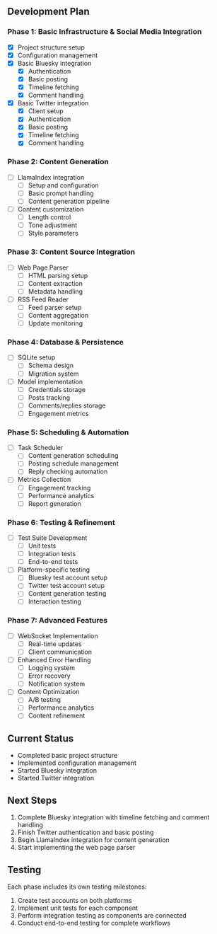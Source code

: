 ## Development Plan

### Phase 1: Basic Infrastructure & Social Media Integration
- [x] Project structure setup
- [x] Configuration management
- [x] Basic Bluesky integration
  - [x] Authentication
  - [x] Basic posting
  - [x] Timeline fetching
  - [x] Comment handling
- [x] Basic Twitter integration
  - [x] Client setup
  - [x] Authentication
  - [x] Basic posting
  - [x] Timeline fetching
  - [x] Comment handling

### Phase 2: Content Generation
- [ ] LlamaIndex integration
  - [ ] Setup and configuration
  - [ ] Basic prompt handling
  - [ ] Content generation pipeline
- [ ] Content customization
  - [ ] Length control
  - [ ] Tone adjustment
  - [ ] Style parameters

### Phase 3: Content Source Integration
- [ ] Web Page Parser
  - [ ] HTML parsing setup
  - [ ] Content extraction
  - [ ] Metadata handling
- [ ] RSS Feed Reader
  - [ ] Feed parser setup
  - [ ] Content aggregation
  - [ ] Update monitoring

### Phase 4: Database & Persistence
- [ ] SQLite setup
  - [ ] Schema design
  - [ ] Migration system
- [ ] Model implementation
  - [ ] Credentials storage
  - [ ] Posts tracking
  - [ ] Comments/replies storage
  - [ ] Engagement metrics

### Phase 5: Scheduling & Automation
- [ ] Task Scheduler
  - [ ] Content generation scheduling
  - [ ] Posting schedule management
  - [ ] Reply checking automation
- [ ] Metrics Collection
  - [ ] Engagement tracking
  - [ ] Performance analytics
  - [ ] Report generation

### Phase 6: Testing & Refinement
- [ ] Test Suite Development
  - [ ] Unit tests
  - [ ] Integration tests
  - [ ] End-to-end tests
- [ ] Platform-specific testing
  - [ ] Bluesky test account setup
  - [ ] Twitter test account setup
  - [ ] Content generation testing
  - [ ] Interaction testing

### Phase 7: Advanced Features
- [ ] WebSocket Implementation
  - [ ] Real-time updates
  - [ ] Client communication
- [ ] Enhanced Error Handling
  - [ ] Logging system
  - [ ] Error recovery
  - [ ] Notification system
- [ ] Content Optimization
  - [ ] A/B testing
  - [ ] Performance analytics
  - [ ] Content refinement

## Current Status
- Completed basic project structure
- Implemented configuration management
- Started Bluesky integration
- Started Twitter integration

## Next Steps
1. Complete Bluesky integration with timeline fetching and comment handling
2. Finish Twitter authentication and basic posting
3. Begin LlamaIndex integration for content generation
4. Start implementing the web page parser

## Testing
Each phase includes its own testing milestones:
1. Create test accounts on both platforms
2. Implement unit tests for each component
3. Perform integration testing as components are connected
4. Conduct end-to-end testing for complete workflows
